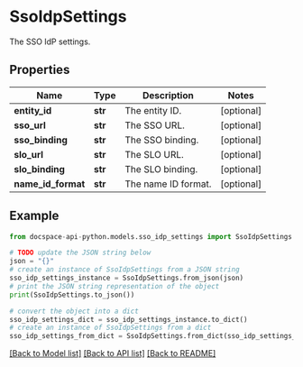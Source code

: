 # SsoIdpSettings
The SSO IdP settings.

## Properties

Name | Type | Description | Notes
------------ | ------------- | ------------- | -------------
**entity_id** | **str** | The entity ID. | [optional] 
**sso_url** | **str** | The SSO URL. | [optional] 
**sso_binding** | **str** | The SSO binding. | [optional] 
**slo_url** | **str** | The SLO URL. | [optional] 
**slo_binding** | **str** | The SLO binding. | [optional] 
**name_id_format** | **str** | The name ID format. | [optional] 

## Example

```python
from docspace-api-python.models.sso_idp_settings import SsoIdpSettings

# TODO update the JSON string below
json = "{}"
# create an instance of SsoIdpSettings from a JSON string
sso_idp_settings_instance = SsoIdpSettings.from_json(json)
# print the JSON string representation of the object
print(SsoIdpSettings.to_json())

# convert the object into a dict
sso_idp_settings_dict = sso_idp_settings_instance.to_dict()
# create an instance of SsoIdpSettings from a dict
sso_idp_settings_from_dict = SsoIdpSettings.from_dict(sso_idp_settings_dict)
```
[[Back to Model list]](../README.md#documentation-for-models) [[Back to API list]](../README.md#documentation-for-api-endpoints) [[Back to README]](../README.md)


